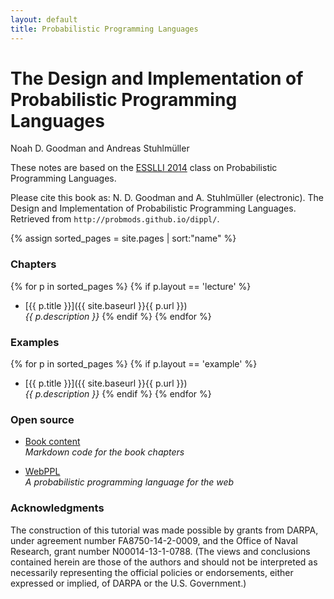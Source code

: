 ```yaml
---
layout: default
title: Probabilistic Programming Languages
---
```


<div class="main">
  <h1>The Design and Implementation of Probabilistic Programming Languages</h1>
  <span class="authors">Noah D. Goodman and Andreas Stuhlmüller</span>
</div>

These notes are based on the [ESSLLI 2014](http://www.esslli2014.info) class on Probabilistic Programming Languages.

Please cite this book as: N. D. Goodman and A. Stuhlmüller (electronic). The Design and Implementation of Probabilistic Programming Languages. Retrieved <span id="date"></span> from `http://probmods.github.io/dippl/`.

{% assign sorted_pages = site.pages | sort:"name" %}

### Chapters

{% for p in sorted_pages %}
    {% if p.layout == 'lecture' %}
- [{{ p.title }}]({{ site.baseurl }}{{ p.url }})<br>
    <em>{{ p.description }}</em>
    {% endif %}
{% endfor %}


### Examples

{% for p in sorted_pages %}
    {% if p.layout == 'example' %}
- [{{ p.title }}]({{ site.baseurl }}{{ p.url }})<br>
    <em>{{ p.description }}</em>
    {% endif %}
{% endfor %}

### Open source

- [Book content](https://github.com/probmods/esslli2014)<br>
  *Markdown code for the book chapters*

- [WebPPL](https://github.com/probmods/webppl)<br>
  *A probabilistic programming language for the web*

### Acknowledgments

The construction of this tutorial was made possible by grants from DARPA, under agreement number FA8750-14-2-0009, and the Office of Naval Research, grant number N00014-13-1-0788. 
(The views and conclusions contained herein are those of the authors and should not be interpreted as necessarily representing the official policies or endorsements, either expressed or implied, of DARPA or the U.S. Government.)
